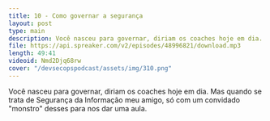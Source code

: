 ```yaml
---
title: 10 - Como governar a segurança
layout: post
type: main
description: Você nasceu para governar, diriam os coaches hoje em dia. Mas quando se trata de Segurança da Informação meu amigo, só com um convidado "monstro" desses para nos dar uma aula.
file: https://api.spreaker.com/v2/episodes/48996821/download.mp3
length: 49:41
videoid: Nmd2Djq68rw
cover: "/devsecopspodcast/assets/img/310.png"
---
```


Você nasceu para governar, diriam os coaches hoje em dia. Mas quando se trata de Segurança da Informação meu amigo, só com um convidado "monstro" desses para nos dar uma aula.